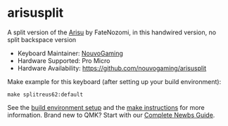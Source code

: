 # arisusplit

A split version of the [Arisu](https://github.com/FateNozomi/arisu-pcb) by FateNozomi, in this handwired version, no split backspace version

* Keyboard Maintainer: [NouvoGaming](https://github.com/nouvogaming)
* Hardware Supported:  Pro Micro
* Hardware Availability: https://github.com/nouvogaming/arisusplit

Make example for this keyboard (after setting up your build environment):

    make splitreus62:default

See the [build environment setup](https://docs.qmk.fm/#/getting_started_build_tools) and the [make instructions](https://docs.qmk.fm/#/getting_started_make_guide) for more information. Brand new to QMK? Start with our [Complete Newbs Guide](https://docs.qmk.fm/#/newbs).
